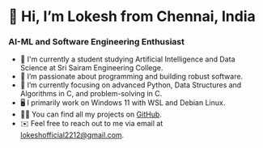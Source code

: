# 👋 Hi, I’m Lokesh from Chennai, India

### AI-ML and Software Engineering Enthusiast

- 🏫 I'm currently a student studying Artificial Intelligence and Data Science at Sri Sairam Engineering College.
- 💪 I’m passionate about programming and building robust software.
- 🌱 I’m currently focusing on advanced Python, Data Structures and Algorithms in C, and problem-solving in C.
- 🖥️ I primarily work on Windows 11 with WSL and Debian Linux.
- 👨‍💻 You can find all my projects on [GitHub](https://github.com/L0KESHprograms).
- ✉️ Feel free to reach out to me via email at lokeshofficial2212@gmail.com.


<!---
L0KESHprograms/L0KESHprograms is a ✨ special ✨ repository because its `README.md` (this file) appears on your GitHub profile.
You can click the Preview link to take a look at your changes.
--->
